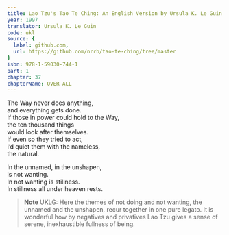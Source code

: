 ```yaml
---
title: Lao Tzu's Tao Te Ching: An English Version by Ursula K. Le Guin
year: 1997
translator: Ursula K. Le Guin
code: ukl
source: {
  label: github.com,
  url: https://github.com/nrrb/tao-te-ching/tree/master
}
isbn: 978-1-59030-744-1
part: 1
chapter: 37
chapterName: OVER ALL
---
```

The Way never does anything,  
and everything gets done.  
If those in power could hold to the Way,  
the ten thousand things  
would look after themselves.  
If even so they tried to act,  
I’d quiet them with the nameless,  
the natural.  

In the unnamed, in the unshapen,  
is not wanting.  
In not wanting is stillness.  
In stillness all under heaven rests.  


> **Note** UKLG: Here the themes of not doing and not wanting, the unnamed and the unshapen, recur together in one pure legato. It is wonderful how by negatives and privatives Lao Tzu gives a sense of serene, inexhaustible fullness of being.